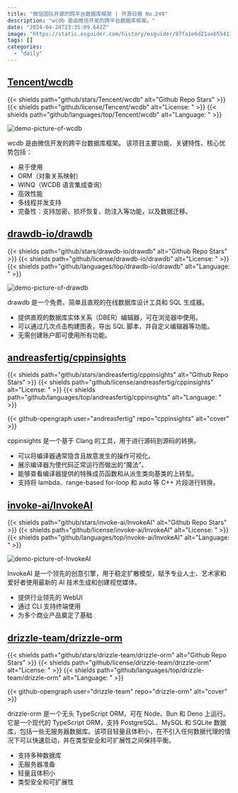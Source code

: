```yaml
---
title: "微信团队开源的跨平台数据库框架 | 开源日报 No.249"
description: "wcdb 是由微信开发的跨平台数据库框架。"
date: "2024-04-24T23:35:09.642Z"
image: "https://static.osguider.com/history/osguider/87fa1e6d21aeb55411a72d07ee1924b1.png"
tags: []
categories:
  - "daily"
---
```


## [Tencent/wcdb](https://github.com/Tencent/wcdb)

{{< shields path="github/stars/Tencent/wcdb" alt="Github Repo Stars" >}} {{< shields path="github/license/Tencent/wcdb" alt="License: " >}} {{< shields path="github/languages/top/Tencent/wcdb" alt="Language: " >}}

![demo-picture-of-wcdb](https://static.osguider.com/subject/github/Tencent/wcdb/d1019a8f9827c91462c3139612cb528f.png)

wcdb 是由微信开发的跨平台数据库框架。
该项目主要功能、关键特性、核心优势包括：

- 易于使用
- ORM（对象关系映射）
- WINQ（WCDB 语言集成查询）
- 高效性能
- 多线程并发支持
- 完备性：支持加密、损坏恢复、防注入等功能，以及数据迁移。
  
## [drawdb-io/drawdb](https://github.com/drawdb-io/drawdb)

{{< shields path="github/stars/drawdb-io/drawdb" alt="Github Repo Stars" >}} {{< shields path="github/license/drawdb-io/drawdb" alt="License: " >}} {{< shields path="github/languages/top/drawdb-io/drawdb" alt="Language: " >}}

![demo-picture-of-drawdb](https://static.osguider.com/subject/github/drawdb-io/drawdb/12c32775f37c7d1e86b403cf8d01c053.gif)

drawdb 是一个免费、简单且直观的在线数据库设计工具和 SQL 生成器。

- 提供直观的数据库实体关系（DBER）编辑器，可在浏览器中使用。
- 可以通过几次点击构建图表，导出 SQL 脚本，并自定义编辑器等功能。
- 无需创建账户即可使用所有功能。
  
## [andreasfertig/cppinsights](https://github.com/andreasfertig/cppinsights)

{{< shields path="github/stars/andreasfertig/cppinsights" alt="Github Repo Stars" >}} {{< shields path="github/license/andreasfertig/cppinsights" alt="License: " >}} {{< shields path="github/languages/top/andreasfertig/cppinsights" alt="Language: " >}}

{{< github-opengraph user="andreasfertig" repo="cppinsights" alt="cover" >}}

cppinsights 是一个基于 Clang 的工具，用于进行源码到源码的转换。

- 可以将编译器通常隐含且故意发生的操作可视化。
- 展示编译器为使代码正常运行而做出的“魔法”。
- 能够查看编译器提供的特殊成员函数和从派生类向基类的上转型。
- 支持将 lambda、range-based for-loop 和 auto 等 C++ 片段进行转换。
  
## [invoke-ai/InvokeAI](https://github.com/invoke-ai/InvokeAI)

{{< shields path="github/stars/invoke-ai/InvokeAI" alt="Github Repo Stars" >}} {{< shields path="github/license/invoke-ai/InvokeAI" alt="License: " >}} {{< shields path="github/languages/top/invoke-ai/InvokeAI" alt="Language: " >}}

![demo-picture-of-InvokeAI](https://static.osguider.com/subject/github/invoke-ai/InvokeAI/450ee82a87b04fe76f78b8dfdb8640aa.png)

InvokeAI 是一个领先的创意引擎，用于稳定扩散模型，赋予专业人士、艺术家和爱好者使用最新的 AI 技术生成和创建视觉媒体。

- 提供行业领先的 WebUI
- 通过 CLI 支持终端使用
- 为多个商业产品奠定了基础
  
## [drizzle-team/drizzle-orm](https://github.com/drizzle-team/drizzle-orm)

{{< shields path="github/stars/drizzle-team/drizzle-orm" alt="Github Repo Stars" >}} {{< shields path="github/license/drizzle-team/drizzle-orm" alt="License: " >}} {{< shields path="github/languages/top/drizzle-team/drizzle-orm" alt="Language: " >}}

{{< github-opengraph user="drizzle-team" repo="drizzle-orm" alt="cover" >}}

drizzle-orm 是一个无头 TypeScript ORM，可在 Node、Bun 和 Deno 上运行。它是一个现代的 TypeScript ORM，支持 PostgreSQL、MySQL 和 SQLite 数据库，包括一些无服务器数据库。该项目轻量且体积小，在不引入任何数据代理的情况下可以快速启动，并在类型安全和可扩展性之间保持平衡。

- 支持多种数据库
- 无服务器准备
- 轻量且体积小
- 类型安全和可扩展性
  
